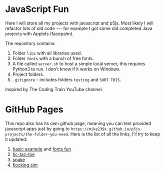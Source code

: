 # JavaScript Fun

Here I will store all my projects with javascript and p5js.
Most likely I will refactor lots of old code --- for example
I got some old completed Java projects with Applets (facepalm).

The repository contains:
1. Folder `libs` with all libraries used.
2. Folder `fonts` with a bunch of free fonts.
3. A file called `server.sh` to host a simple local server,
 this requires Python3 to run.
 I don't know if it works on Windows.
4. Project folders.
5. `.gitignore` - includes folders `testing` and `SORT THIS`.

Inspired by The Coding Train YouTube channel.

# GitHub Pages

This repo also has its own github page, meaning you can test provided javascript
apps just by going to
`https://mike239x.github.io/p5js-projects/the-folder-you-need`.
Here is the list of all the links, I'll try to keep it updated:
1. [basic example](https://mike239x.github.io/p5js-projects/examples/basic-example/)
 and [fonts fun](https://mike239x.github.io/p5js-projects/examples/fonts-fun/)
2. [tic-tac-toe](https://mike239x.github.io/p5js-projects/tic-tac-toe/)
3. [snake](https://mike239x.github.io/p5js-projects/snake/)
4. [flocking sim](https://mike239x.github.io/p5js-projects/flocking/)
